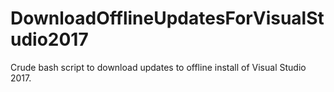 # DownloadOfflineUpdatesForVisualStudio2017

Crude bash script to download updates to offline install of Visual Studio 2017.
